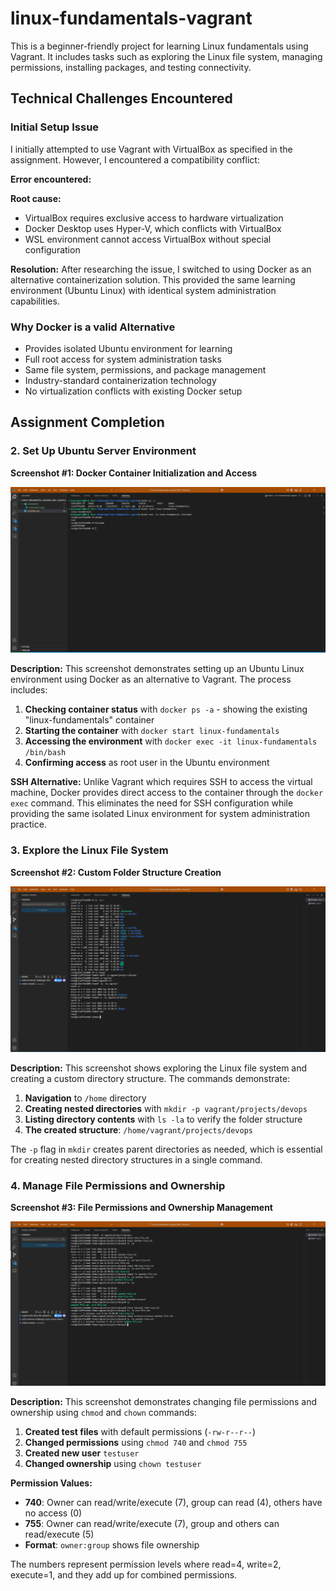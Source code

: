 # linux-fundamentals-vagrant
This is a beginner-friendly project for learning Linux fundamentals using Vagrant. It includes tasks such as exploring the Linux file system, managing permissions, installing packages, and testing connectivity. 


## Technical Challenges Encountered

### Initial Setup Issue
I initially attempted to use Vagrant with VirtualBox as specified in the assignment. However, I encountered a compatibility conflict:

**Error encountered:**

**Root cause:**
- VirtualBox requires exclusive access to hardware virtualization
- Docker Desktop uses Hyper-V, which conflicts with VirtualBox
- WSL environment cannot access VirtualBox without special configuration

**Resolution:**
After researching the issue, I switched to using Docker as an alternative containerization solution. This provided the same learning environment (Ubuntu Linux) with identical system administration capabilities.

### Why Docker is a valid Alternative
- Provides isolated Ubuntu environment for learning
- Full root access for system administration tasks
- Same file system, permissions, and package management
- Industry-standard containerization technology
- No virtualization conflicts with existing Docker setup

## Assignment Completion

### 2. Set Up Ubuntu Server Environment

**Screenshot #1: Docker Container Initialization and Access**

![Docker Container Setup](screenshots/screenshot1.png)

**Description:**
This screenshot demonstrates setting up an Ubuntu Linux environment using Docker as an alternative to Vagrant. The process includes:

1. **Checking container status** with `docker ps -a` - showing the existing "linux-fundamentals" container
2. **Starting the container** with `docker start linux-fundamentals` 
3. **Accessing the environment** with `docker exec -it linux-fundamentals /bin/bash`
4. **Confirming access** as root user in the Ubuntu environment

**SSH Alternative:** Unlike Vagrant which requires SSH to access the virtual machine, Docker provides direct access to the container through the `docker exec` command. This eliminates the need for SSH configuration while providing the same isolated Linux environment for system administration practice.

### 3. Explore the Linux File System

**Screenshot #2: Custom Folder Structure Creation**

![Linux Directory Structure](screenshots/screenshot2.png)

**Description:**
This screenshot shows exploring the Linux file system and creating a custom directory structure. The commands demonstrate:

1. **Navigation** to `/home` directory
2. **Creating nested directories** with `mkdir -p vagrant/projects/devops`
3. **Listing directory contents** with `ls -la` to verify the folder structure
4. **The created structure**: `/home/vagrant/projects/devops`

The `-p` flag in `mkdir` creates parent directories as needed, which is essential for creating nested directory structures in a single command.
### 4. Manage File Permissions and Ownership

**Screenshot #3: File Permissions and Ownership Management**

![File Permissions and Ownership](screenshots/screenshot3.png)

**Description:**
This screenshot demonstrates changing file permissions and ownership using `chmod` and `chown` commands:

1. **Created test files** with default permissions (`-rw-r--r--`)
2. **Changed permissions** using `chmod 740` and `chmod 755`
3. **Created new user** `testuser` 
4. **Changed ownership** using `chown testuser`

**Permission Values:**
- **740**: Owner can read/write/execute (7), group can read (4), others have no access (0)
- **755**: Owner can read/write/execute (7), group and others can read/execute (5)
- **Format**: `owner:group` shows file ownership

The numbers represent permission levels where read=4, write=2, execute=1, and they add up for combined permissions.

